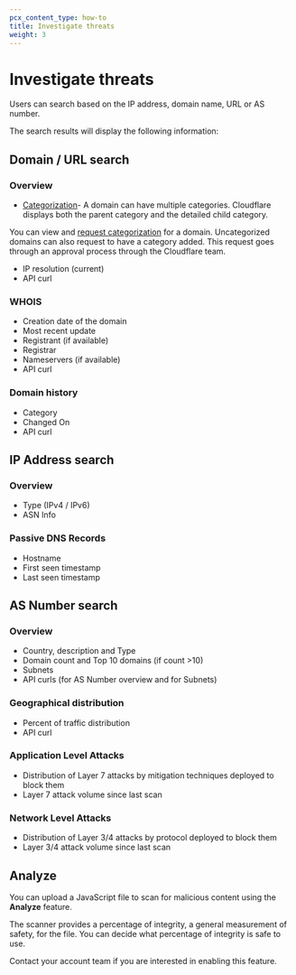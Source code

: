 ```yaml
---
pcx_content_type: how-to
title: Investigate threats
weight: 3
---
```


# Investigate threats

Users can search based on the IP address, domain name, URL or AS number.

The search results will display the following information: 

## Domain / URL search

### Overview

+ [Categorization](https://developers.cloudflare.com/cloudflare-one/policies/filtering/domain-categories/)- A domain can have multiple categories. Cloudflare displays both the parent category and the detailed child category.

You can view and [request categorization](/security-center/investigate/change-categorization/) for a domain. Uncategorized domains can also request to have a category added. This request goes through an approval process through the Cloudflare team.

+ IP resolution (current)
+ API curl

### WHOIS

+ Creation date of the domain
+ Most recent update
+ Registrant (if available)
+ Registrar
+ Nameservers (if available)
+ API curl

### Domain history

+ Category
+ Changed On
+ API curl

## IP Address search

### Overview

+ Type (IPv4 / IPv6)
+ ASN Info

### Passive DNS Records

+ Hostname
+ First seen timestamp
+ Last seen timestamp

## AS Number search

### Overview

+ Country, description and Type
+ Domain count and Top 10 domains (if count >10)
+ Subnets
+ API curls (for AS Number overview and for Subnets)

### Geographical distribution

+ Percent of traffic distribution
+ API curl

### Application Level Attacks

+ Distribution of Layer 7 attacks by mitigation techniques deployed to block them
+ Layer 7 attack volume since last scan

### Network Level Attacks

+ Distribution of Layer 3/4 attacks by protocol deployed to block them
+ Layer 3/4 attack volume since last scan

## Analyze

You can upload a JavaScript file to scan for malicious content using the **Analyze** feature.

The scanner provides a percentage of integrity, a general measurement of safety, for the file. You can decide what percentage of integrity is safe to use.

Contact your account team if you are interested in enabling this feature.
